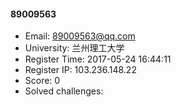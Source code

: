 #### 89009563  

* Email: 89009563@qq.com  
* University: 兰州理工大学  
* Register Time: 2017-05-24 16:44:11  
* Register IP: 103.236.148.22  
* Score: 0  
* Solved challenges: 
